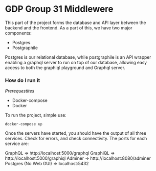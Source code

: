 # GDP Group 31 Middlewere

This part of the project forms the database and API layer between the backend and the frontend. As a part of this, we have two major components:
- Postgres
- Postgraphile

Postgres is our relational database, while postgraphile is an API wrapper enabling a graphql server to run on top of our database, allowing easy access to both the graphiql playground and Graphql server. 

### How do I run it

*Prerequestites* 
- Docker-compose
- Docker

To run the project, simple use:

`docker-compose up`

Once the servers have started, you should have the output of all three services. Check for errors, and check connectivity. The ports for each service are:

GraphQL => http://localhost:5000/graphql
GraphiQL => http://localhost:5000/graphiql
Adminer => http://localhost:8080/adminer
Postgres (No Web GUI) => localhost:5432
